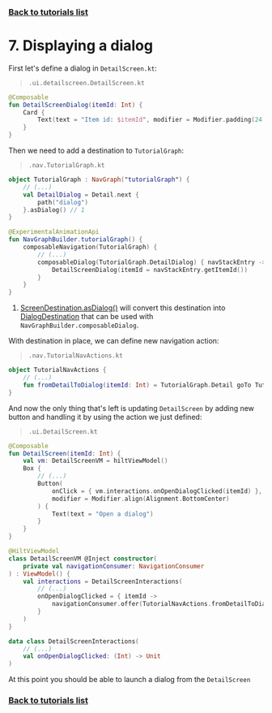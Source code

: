 ### [Back to tutorials list](README.md)

# 7. Displaying a dialog

First let's define a dialog in `DetailScreen.kt`:

> `.ui.detailscreen.DetailScreen.kt`
```kotlin
@Composable
fun DetailScreenDialog(itemId: Int) {
    Card {
        Text(text = "Item id: $itemId", modifier = Modifier.padding(24.dp))
    }
}
```

Then we need to add a destination to `TutorialGraph`:
> `.nav.TutorialGraph.kt`
```kotlin
object TutorialGraph : NavGraph("tutorialGraph") {
    // (...)
    val DetailDialog = Detail.next { 
        path("dialog")
    }.asDialog() // 1
}

@ExperimentalAnimationApi
fun NavGraphBuilder.tutorialGraph() {
    composableNavigation(TutorialGraph) {
        // (...)
        composableDialog(TutorialGraph.DetailDialog) { navStackEntry ->
            DetailScreenDialog(itemId = navStackEntry.getItemId())
        }
    }
}
```

1. [ScreenDestination.asDialog()] will convert this destination into [DialogDestination] that can be used with `NavGraphBuilder.composableDialog`.

With destination in place, we can define new navigation action:
> `.nav.TutorialNavActions.kt`
```kotlin
object TutorialNavActions {
    // (...)
    fun fromDetailToDialog(itemId: Int) = TutorialGraph.Detail goTo TutorialGraph.DetailDialog arg itemId
}
```

And now the only thing that's left is updating `DetailScreen` by adding new button and handling it by using the action we just defined:
> `.ui.DetailScreen.kt`
```kotlin
@Composable
fun DetailScreen(itemId: Int) {
    val vm: DetailScreenVM = hiltViewModel()
    Box {
        // (...)
        Button(
            onClick = { vm.interactions.onOpenDialogClicked(itemId) },
            modifier = Modifier.align(Alignment.BottomCenter)
        ) {
            Text(text = "Open a dialog")
        }
    }
}

@HiltViewModel
class DetailScreenVM @Inject constructor(
    private val navigationConsumer: NavigationConsumer
) : ViewModel() {
    val interactions = DetailScreenInteractions(
        // (...)
        onOpenDialogClicked = { itemId ->
            navigationConsumer.offer(TutorialNavActions.fromDetailToDialog(itemId))
        }
    )
}

data class DetailScreenInteractions(
    // (...)
    val onOpenDialogClicked: (Int) -> Unit
)
```

At this point you should be able to launch a dialog from the `DetailScreen`

### [Back to tutorials list](README.md)

<!-- GENERATED SECTION - DON'T ADD ANY TEXT BELOW THIS TAG -->

[DialogDestination]: ../../docs/components/composenav/composenav/com.adamkobus.compose.navigation.destination/-dialog-destination/index.md
[ScreenDestination.asDialog()]: ../../docs/components/composenav/composenav/com.adamkobus.compose.navigation.destination/-screen-destination/index.md
